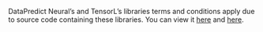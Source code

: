 DataPredict Neural’s and TensorL’s libraries terms and conditions apply due to source code containing these libraries. You can view it [here](https://aqwamcreates.github.io/DataPredict-Neural/TermsAndConditions.html) and [here](https://aqwamcreates.github.io/TensorL/docs/TermsAndConditions.html).
